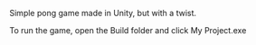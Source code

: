 Simple pong game made in Unity, but with a twist. 

To run the game, open the Build folder and click My Project.exe
